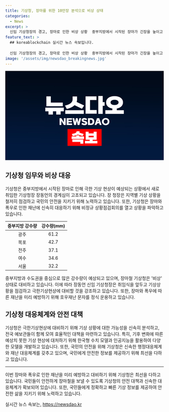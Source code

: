 ```yaml
---
title: 기상청, 장마를 위한 10만장 분석으로 비상 상태
categories:
  - News
excerpt: >
  신임 기상청장의 경고, 장마로 인한 비상 상황  중부지방에서 시작된 장마가 긴장을 높이고 있음. 신임 기상청장은 국민 안전 위해 최선을 다해야라며 국민에 경고하고, 기상청은 장마에 대비해 관련 기관과 함께 상황 점검 회의를 갖고있다. 이에 대응하기 위해 기상청은 극한 기상현상에 대비하기 위한 분석과 토론을 진행 중이며, 특히 새로운 기상모델과 인공지능을 활용하고 있으며, 네트워크를 통해 국민의 안전을 최우선으로 하고 있다는 것을 알려주고 있다.
feature_text: >
  ## koreablockchain 실시간 뉴스 속보입니다.

  신임 기상청장의 경고, 장마로 인한 비상 상황  중부지방에서 시작된 장마가 긴장을 높이고 있음. 신임 기상청장은 국민 안전 위해 최선을 다해야라며 국민에 경고하고, 기상청은 장마에 대비해 관련 기관과 함께 상황 점검 회의를 갖고있다. 이에 대응하기 위해 기상청은 극한 기상현상에 대비하기 위한 분석과 토론을 진행 중이며, 특히 새로운 기상모델과 인공지능을 활용하고 있으며, 네트워크를 통해 국민의 안전을 최우선으로 하고 있다는 것을 알려주고 있다.
image: '/assets/img/newsdao_breakingnews.jpg'
---
```


<p><img src="/assets/img/newsdao_breakingnews.jpg" alt="koreablockchain 속보" /></p>

<h2 data-ke-size="size26">기상청 임무와 비상 대응</h2>

<p data-ke-size="size16">기상청은 중부지방에서 시작된 장마로 인해 극한 기상 현상이 예상되는 상황에서 새로 취임한 기상청장 장동언의 경계심이 고조되고 있습니다. 장 청장은 지역별 기상 상황을 철저히 점검하고 국민의 안전을 지키기 위해 노력하고 있습니다. 또한, 기상청은 장마와 폭우로 인한 재난에 신속히 대응하기 위해 비정규 상황점검회의를 열고 상황을 파악하고 있습니다.</p>

<table>
<thead>
    <tr>
        <th style="text-align: center;">중부지방 강수량</th>
        <th style="text-align: center;">강수량(mm)</th>
    </tr>
</thead>
<tbody>
    <tr>
        <td style="text-align: center;">광주</td>
        <td style="text-align: center;">61.2</td>
    </tr>
    <tr>
        <td style="text-align: center;">목포</td>
        <td style="text-align: center;">42.7</td>
    </tr>
    <tr>
        <td style="text-align: center;">전주</td>
        <td style="text-align: center;">37.1</td>
    </tr>
    <tr>
        <td style="text-align: center;">여수</td>
        <td style="text-align: center;">34.6</td>
    </tr>
    <tr>
        <td style="text-align: center;">서울</td>
        <td style="text-align: center;">32.2</td>
    </tr>
</tbody>
</table>

<p data-ke-size="size16">중부지방과 수도권을 중심으로 많은 강수량이 예상되고 있으며, 장마철 기상청은 '비상' 상태로 대비하고 있습니다. 이에 따라 장동언 신임 기상청장은 취임식을 앞두고 기상상황을 점검하고 극한기상현상에 대비할 것을 강조하고 있습니다. 또한, 장마와 폭우에 따른 재난을 미리 예방하기 위해 호우재난 문자를 정식 운용하고 있습니다.</p>

<h2 data-ke-size="size26">기상청 대응체계와 안전 대책</h2>

<p data-ke-size="size16">기상청은 극한기상현상에 대비하기 위해 기상 상황에 대한 가능성을 신속히 분석하고, 전국 예보관들이 함께 모여 효율적인 대책을 마련하고 있습니다. 특히, 기후 변화에 따른 예상치 못한 기상 현상에 대처하기 위해 한국형 수치 모델과 인공지능을 활용하여 다양한 모델을 개발하고 있습니다. 또한, 국민의 안전을 위해 기상청은 신속한 행정대응체계와 재난 대응체계를 갖추고 있으며, 국민에게 안전한 정보를 제공하기 위해 최선을 다하고 있습니다.</p>

<hr>

<p data-ke-size="size16">이번 장마와 폭우로 인한 재난을 미리 예방하고 대비하기 위해 기상청은 최선을 다하고 있습니다. 국민들이 안전하게 장마철을 보낼 수 있도록 기상청의 안전 대책과 신속한 대응체계가 확보되어 있습니다. 또한, 국민들에게 정확하고 빠른 기상 정보를 제공하여 안전한 삶을 지키기 위해 노력하고 있습니다.</p>
실시간 뉴스 속보는, <a href="https://newsdao.kr" rel="dofollow">https://newsdao.kr</a>


